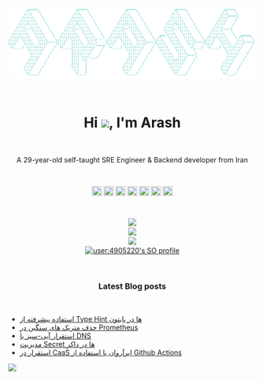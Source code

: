 ![readme-ascii](logo.png)

<br/>

<h1 align="center">Hi <img src="https://media.giphy.com/media/hvRJCLFzcasrR4ia7z/giphy.gif" width="32">, I'm Arash</h1>

<br/>

<p align="center">
A 29-year-old self-taught SRE Engineer & Backend developer from Iran
</p>

<br/>

<p align="center">
<a href=https://codepen.io/hatamiarash7 target="blank"><img align="center" src="https://img.icons8.com/external-tal-revivo-fresh-tal-revivo/28/000000/external-codepen-an-online-community-for-testing-and-showcasing-code-snippets-logo-fresh-tal-revivo.png" height="20" width="20" /></a>
<a href=https://dev.to/hatamiarash7 target="blank"><img align="center" src=https://cdn.jsdelivr.net/npm/simple-icons@3.0.1/icons/dev-dot-to.svg height="20" width="20" /></a>
<a href=https://twitter.com/hatamiarash7 target="blank"><img align="center" src="https://img.icons8.com/color/48/000000/twitter--v1.png" height="20" width="20" /></a>
<a href=https://linkedin.com/in/hatamiarash7 target="blank"><img align="center" src="https://img.icons8.com/fluency/48/000000/linkedin.png" height="20" width="20" /></a>
<a href=https://fb.com/hatamiarash7 target="blank"><img align="center" src="https://img.icons8.com/color/48/000000/facebook-new.png" height="20" width="20" /></a>
<a href=https://instagram.com/hatamiarash7 target="blank"><img align="center" src="https://img.icons8.com/color-glass/48/000000/instagram-new.png" height="20" width="20" /></a>
<a href=https://t.me/hatamiarash7 target="blank"><img align="center" src="https://img.icons8.com/color/48/000000/telegram-app--v1.png" height="20" width="20" /></a>
</p>

<br/>

<p align="center">
  <img src=https://github-readme-stats.vercel.app/api?username=hatamiarash7&hide_border=true&bg_color=191b1f&title_color=36beb6&text_color=fff&line_height=20&hide=["stars"] />
  <br/>
  <img src=https://github-readme-streak-stats.herokuapp.com?user=hatamiarash7&theme=bear&hide_border=true&date_format=j%20M%5B%20Y%5D&background=191B1F&fire=36BEB6&ring=36BEB6&stroke=FFFFFF88&sideNums=36BEB6&currStreakNum=FFFFFF&currStreakLabel=FFFFFF&sideLabels=FFFFFF&dates=FFFFFF76 />
  <br/>
  <img src=https://github-readme-stats.vercel.app/api/top-langs/?username=hatamiarash7&layout=compact&hide_border=true&bg_color=191b1f&title_color=36beb6&text_color=fff&hide=html,css&langs_count=6 />
  <br/>
  <a href="https://stackoverflow.com/users/4905220/arash-hatami?tab=profile">
    <img src="https://stackoverflow-readme-profile.johannchopin.fr/profile-small/4905220?theme=dark" alt="user:4905220's SO profile">
  </a>
</p>

<br/>

<h3 align="center">Latest Blog posts</h3>
<br/>

<!-- BLOG-POST-LIST:START -->
- [استفاده پیشرفته از Type Hint ها در پایتون](https://arash-hatami.ir/python-advance-type-hints/)
- [حذف متریک های سنگین در Prometheus](https://arash-hatami.ir/prometheus-remove-large-metrics/)
- [استقرار آبی-سبز با DNS](https://arash-hatami.ir/blue-green-deployment-using-dns/)
- [مدیریت Secret ها در داکر](https://arash-hatami.ir/docker-secrets/)
- [استقرار در CaaS ابرآروان با استفاده از Github Actions](https://arash-hatami.ir/arvancloud-paas-action/)
<!-- BLOG-POST-LIST:END -->

![](https://hit.yhype.me/github/profile?user_id=16325641)

